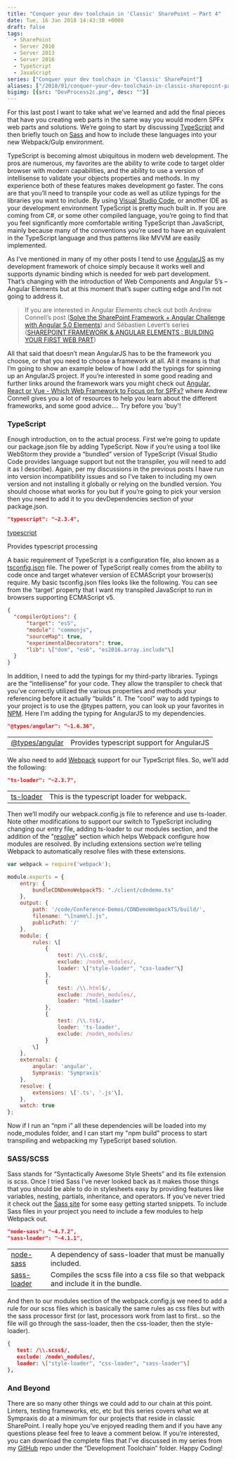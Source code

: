 ```yaml
---
title: "Conquer your dev toolchain in 'Classic' SharePoint – Part 4"
date: Tue, 16 Jan 2018 14:43:38 +0000
draft: false
tags: 
  - SharePoint
  - Server 2010
  - Server 2013
  - Server 2016
  - TypeScript
  - JavaScript
series: ["Conquer your dev toolchain in 'Classic' SharePoint"]
aliases: ["/2018/01/conquer-your-dev-toolchain-in-classic-sharepoint-part-4"]
bigimg: [{src: "DevProcess2c.png", desc: ""}]
---
```


For this last post I want to take what we’ve learned and add the final pieces that have you creating web parts in the same way you would modern SPFx web parts and solutions. We’re going to start by discussing [TypeScript](http://www.typescriptlang.org/) and then briefly touch on [Sass](http://sass-lang.com/) and how to include these languages into your new Webpack/Gulp environment.

TypeScript is becoming almost ubiquitous in modern web development. The pros are numerous, my favorites are the ability to write code to target older browser with modern capabilities, and the ability to use a version of intellisense to validate your objects properties and methods. In my experience both of these features makes development go faster. The cons are that you’ll need to transpile your code as well as utilize typings for the libraries you want to include. By using [Visual Studio Code](https://code.visualstudio.com/), or another IDE as your development environment TypeScript is pretty much built in. If you are coming from C#, or some other compiled language, you’re going to find that you feel significantly more comfortable writing TypeScript than JavaScript, mainly because many of the conventions you’re used to have an equivalent in the TypeScript language and thus patterns like MVVM are easily implemented.

As I’ve mentioned in many of my other posts I tend to use [AngularJS](https://angularjs.org/) as my development framework of choice simply because it works well and supports dynamic binding which is needed for web part development. That’s changing with the introduction of Web Components and Angular 5’s – Angular Elements but at this moment that’s super cutting edge and I’m not going to address it.

>If you are interested in Angular Elements check out both Andrew Connell’s post ([Solve the SharePoint Framework + Angular Challenge with Angular 5.0 Elements](http://www.andrewconnell.com/blog/solve-the-sharepoint-framework-angular-challenge-with-angular-5-0-elements)) and Sébastien Levert’s series ([SHAREPOINT FRAMEWORK & ANGULAR ELEMENTS : BUILDING YOUR FIRST WEB PART](http://www.sebastienlevert.com/2017/12/02/sharepoint-framework-angular-elements-building-your-first-web-part/))

All that said that doesn’t mean AngularJS has to be the framework you choose, or that you need to choose a framework at all. All it means is that I’m going to show an example below of how I add the typings for spinning up an AngularJS project. If you’re interested in some good reading and further links around the framework wars you might check out [Angular, React or Vue - Which Web Framework to Focus on for SPFx?](http://www.andrewconnell.com/blog/angular-react-or-vue-which-web-framework-to-focus-on-for-spfx) where Andrew Connell gives you a lot of resources to help you learn about the different frameworks, and some good advice…. Try before you 'buy'!

### TypeScript

Enough introduction, on to the actual process. First we’re going to update our package.json file by adding TypeScript. Now if you’re using a tool like WebStorm they provide a “bundled” version of TypeScript (Visual Studio Code provides language support but not the transpiler, you will need to add it as I describe). Again, per my discussions in the previous posts I have run into version incompatibility issues and so I’ve taken to including my own version and not installing it globally or relying on the bundled version. You should choose what works for you but if you’re going to pick your version then you need to add it to you devDependencies section of your package.json.

```json
"typescript": "~2.3.4",
```

[typescript](https://www.npmjs.com/package/typescript)

Provides typescript processing

A basic requirement of TypeScript is a configuration file, also known as a [tsconfig.json](http://www.typescriptlang.org/docs/handbook/tsconfig-json.html) file. The power of TypeScript really comes from the ability to code once and target whatever version of ECMAScript your browser(s) require. My basic tsconfig.json files looks like the following. You can see from the 'target' property that I want my transpiled JavaScript to run in browsers supporting ECMAScript v5.

```json
{
  "compilerOptions": {
      "target": "es5",
      "module": "commonjs",
      "sourceMap": true,
      "experimentalDecorators": true,
      "lib": \["dom", "es6", "es2016.array.include"\]
  }
}
```

In addition, I need to add the typings for my third-party libraries. Typings are the “intellisense” for your code. They allow the transpiler to check that you’ve correctly utilized the various properties and methods your referencing before it actually “builds” it. The "cool" way to add typings to your project is to use the @types pattern, you can look up your favorites in [NPM](https://www.npmjs.com/~types). Here I'm adding the typing for AngularJS to my dependencies.

```json
"@types/angular": "~1.6.36",
```

| | |
| -- | -- |
| [@types/angular](https://www.npmjs.com/package/@types/angular) | Provides typescript support for AngularJS |

We also need to add [Webpack](https://webpack.js.org/) support for our TypeScript files. So, we’ll add the following:

```json
"ts-loader": "~2.3.7",
```

| | |
| -- | -- |
| [ts-loader](https://www.npmjs.com/package/ts-loader) | This is the typescript loader for webpack. |

Then we’ll modify our webpack.config.js file to reference and use ts-loader. Note other modifications to support our switch to TypeScript including changing our entry file, adding ts-loader to our modules section, and the addition of the "[resolve](https://webpack.js.org/configuration/resolve/#resolve)" section which helps Webpack configure how modules are resolved. By including extensions section we’re telling Webpack to automatically resolve files with these extensions.

```javascript
var webpack = require('webpack');

module.exports = {
    entry: {
        bundleCDNDemoWebpackTS: "./client/cdndemo.ts"
    },
    output: {
        path: '/code/Conference-Demos/CDNDemoWebpackTS/build/',
        filename: "\[name\].js",
        publicPath: '/'
    },
    module: {
        rules: \[
            {
                test: /\\.css$/,
                exclude: /node\_modules/,
                loader: \["style-loader", "css-loader"\]
            },            
            {
                test: /\\.html$/,
                exclude: /node\_modules/,
                loader: "html-loader"
            },
            {
                test: /\\.ts$/,
                loader: 'ts-loader',
                exclude: /node\_modules/
            }
        \]
    },
    externals: {
        angular: 'angular',
        Sympraxis: 'Sympraxis'
    },
    resolve: {
        extensions: \['.ts', '.js'\],
    },
    watch: true
};
```

Now if I run an “npm i” all these dependencies will be loaded into my node\_modules folder, and I can start my "npm build" process to start transpiling and webpacking my TypeScript based solution.

### SASS/SCSS

Sass stands for “Syntactically Awesome Style Sheets” and its file extension is _scss_. Once I tried Sass I’ve never looked back as it makes those things that you should be able to do in stylesheets easy by providing features like variables, nesting, partials, inheritance, and operators. If you've never tried it check out the [Sass site](http://sass-lang.com/guide) for some easy getting started snippets. To include Sass files in your project you need to include a few modules to help Webpack out.

```json
"node-sass": "~4.7.2",
"sass-loader": "~4.1.1",
```

| | |
| -- | -- |
| [node-sass](https://www.npmjs.com/package/node-sass) | A dependency of sass-loader that must be manually included. |
| [sass-loader](https://www.npmjs.com/package/sass-loader) | Compiles the scss file into a css file so that webpack and include it in the bundle. |

And then to our modules section of the webpack.config.js we need to add a rule for our scss files which is basically the same rules as css files but with the sass processor first (or last, processors work from last to first.. so the file will go through the sass-loader, then the css-loader, then the style-loader).

```json
{
   test: /\\.scss$/,
   exclude: /node\_modules/,
   loader: \["style-loader", "css-loader", "sass-loader"\]
},
```

### And Beyond

There are so many other things we could add to our chain at this point. Linters, testing frameworks, etc, etc but this series covers what we at Sympraxis do at a minimum for our projects that reside in classic SharePoint. I really hope you’ve enjoyed reading them and if you have any questions please feel free to leave a comment below. If you’re interested, you can download the complete files that I’ve discussed in my series from my [GitHub](https://github.com/juliemturner/Public-Samples) repo under the “Development Toolchain” folder. Happy Coding!
